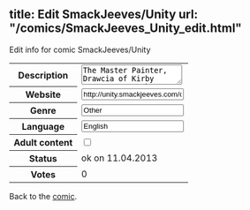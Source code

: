 title: Edit SmackJeeves/Unity
url: "/comics/SmackJeeves_Unity_edit.html"
---
Edit info for comic SmackJeeves/Unity

<form name="comic" action="http://gaepostmail.appengine.com/comic" name="post">
<table class="comicinfo">
<tr>
<th>Description</th><td><textarea name="description">The Master Painter, Drawcia of Kirby Canvas Curse, has recovered from her defeat from Kirby and is much more powerful than before. She seeks revenge on Popstar itself and everyone is threatened by her wrath. Drawcia begins her revenge at Ripple star, and soon after, Kirby and Drawcia have a battle. Kirby is defeated easily, and now, he will have to unite both friend and foe to fight Drawcia and defeat her once more. The return of the old and new.... It gets &quot;Shockingly Violent&quot; and &quot;Confusing&quot;(Luigi_96) at some points.But please sit tight...I'll get better! Updates: Whenever Accepting criticism as long as you don't pester me every.single.page.</textarea></td>
</tr>
<tr>
<th>Website</th><td><input type="text" name="url" value="http://unity.smackjeeves.com/comics/"/></td>
</tr>
<tr>
<th>Genre</th><td><input type="text" name="genre" value="Other"/></td>
</tr>
<tr>
<th>Language</th><td><input type="text" name="language" value="English"/></td>
</tr>
<tr>
<th>Adult content</th><td><input type="checkbox" name="adult" value="adult" /></td>
</tr>
<tr>
<th>Status</th><td>ok on 11.04.2013</td>
</tr>
<tr>
<th>Votes</th><td>0</div></td>
</tr>
</table>
</form>

Back to the [comic](/comics/SmackJeeves_Unity.html).
